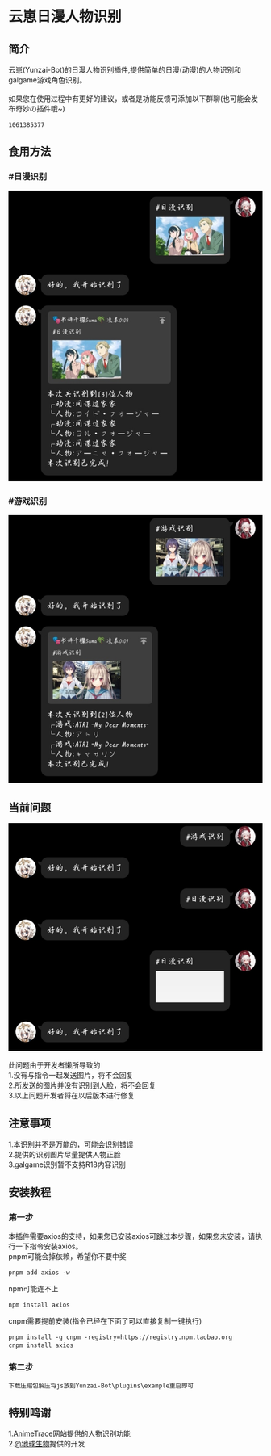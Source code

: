 # 云崽日漫人物识别

## 简介
云崽(Yunzai-Bot)的日漫人物识别插件,提供简单的日漫(动漫)的人物识别和galgame游戏角色识别。
<br>
<br>
如果您在使用过程中有更好的建议，或者是功能反馈可添加以下群聊(也可能会发布奇妙の插件哦~)
```
1061385377
```

## 食用方法
### #日漫识别
![](5501.jpg)


### #游戏识别
![](5502.jpg)


## 当前问题
![](5503.jpg)

此问题由于开发者懒所导致的
<br>
1.没有与指令一起发送图片，将不会回复
<br>
2.所发送的图片并没有识别到人脸，将不会回复
<br>
3.以上问题开发者将在以后版本进行修复

## 注意事项
1.本识别并不是万能的，可能会识别错误
<br>
2.提供的识别图片尽量提供人物正脸
<br>
3.galgame识别暂不支持R18内容识别

## 安装教程

### 第一步
本插件需要axios的支持，如果您已安装axios可跳过本步骤，如果您未安装，请执行一下指令安装axios。
<br>
pnpm可能会掉依赖，希望你不要中奖
``` 
pnpm add axios -w
```
npm可能连不上
```
npm install axios 
```
cnpm需要提前安装(指令已经在下面了可以直接复制一键执行)
```
pnpm install -g cnpm -registry=https://registry.npm.taobao.org
cnpm install axios
```
### 第二步

```
下载压缩包解压将js放到Yunzai-Bot\plugins\example重启即可
```

## 特别鸣谢
1.[AnimeTrace](https://ai.animedb.cn/)网站提供的人物识别功能
<br>
2.[@地球生物](https://gitee.com/jiang-zhitao-1)提供的开发
